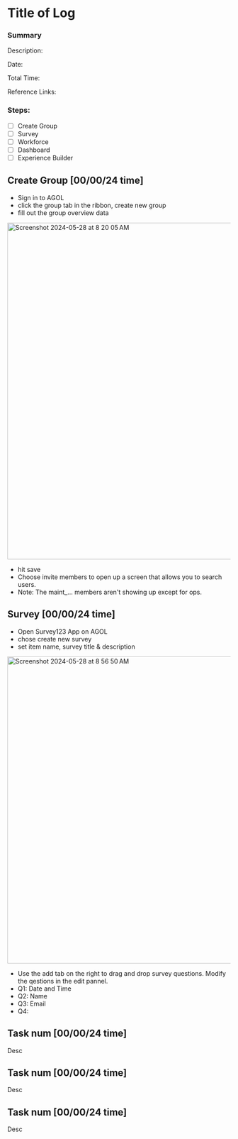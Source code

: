 # Title of Log
### Summary

Description:

Date:

Total Time:

Reference Links:

### Steps:
- [ ] Create Group
- [ ] Survey
- [ ] Workforce
- [ ] Dashboard
- [ ] Experience Builder

## Create Group [00/00/24 time]

* Sign in to AGOL
* click the group tab in the ribbon, create new group
* fill out the group overview data
  
<img width="759" alt="Screenshot 2024-05-28 at 8 20 05 AM" src="https://github.com/lowylori/technicallogs/assets/49323685/fb86cc9f-b284-4f13-9413-fe85e82e919d">

* hit save
* Choose invite members to open up a screen that allows you to search users.
* Note: The maint_... members aren't showing up except for ops.

## Survey [00/00/24 time]

* Open Survey123 App on AGOL
* chose create new survey
* set item name, survey title & description
<img width="692" alt="Screenshot 2024-05-28 at 8 56 50 AM" src="https://github.com/lowylori/technicallogs/assets/49323685/8487d48a-6a44-42b0-8569-4feb2f6b08ce">

* Use the add tab on the right to drag and drop survey questions. Modify the qestions in the edit pannel.
* Q1: Date and Time
* Q2: Name
* Q3: Email
* Q4: 

## Task num [00/00/24 time]

Desc

## Task num [00/00/24 time]

Desc

## Task num [00/00/24 time]

Desc
